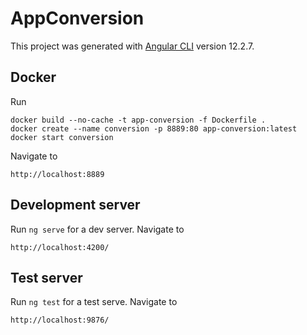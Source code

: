 # AppConversion

This project was generated with [Angular CLI](https://github.com/angular/angular-cli) version 12.2.7.

## Docker
Run 
~~~
docker build --no-cache -t app-conversion -f Dockerfile .  
docker create --name conversion -p 8889:80 app-conversion:latest
docker start conversion
~~~

Navigate to 
~~~
http://localhost:8889
~~~

## Development server

Run `ng serve` for a dev server. Navigate to  
~~~
http://localhost:4200/
~~~

## Test server

Run `ng test` for a test serve. Navigate to  
~~~
http://localhost:9876/
~~~

